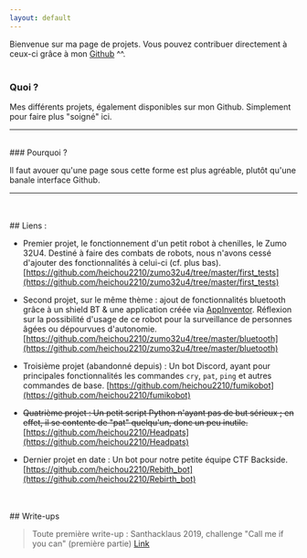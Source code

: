 ```yaml
---
layout: default
---
```


Bienvenue sur ma page de projets. Vous pouvez contribuer directement à ceux-ci grâce à mon [Github](https://github.com/heichou2210) ^^.
<br/>
<br/>
### Quoi ?

Mes différents projets, également disponibles sur mon Github. Simplement pour faire plus "soigné" ici.

*  *  *
<br/>
### Pourquoi ?

Il faut avouer qu'une page sous cette forme est plus agréable, plutôt qu'une banale interface Github.

* * *
<br/>
<br/>
## Liens :

- Premier projet, le fonctionnement d'un petit robot à chenilles, le Zumo 32U4.
Destiné à faire des combats de robots, nous n'avons cessé d'ajouter des fonctionnalités à celui-ci (cf. plus bas).
[https://github.com/heichou2210/zumo32u4/tree/master/first_tests](https://github.com/heichou2210/zumo32u4/tree/master/first_tests)

- Second projet, sur le même thème : ajout de fonctionnalités bluetooth grâce à un shield BT & une application créée via [AppInventor](https://appinventor.mit.edu). Réflexion sur la possibilité d'usage de ce robot pour la surveillance de personnes âgées ou dépourvues d'autonomie.
[https://github.com/heichou2210/zumo32u4/tree/master/bluetooth](https://github.com/heichou2210/zumo32u4/tree/master/bluetooth)

- Troisième projet (abandonné depuis) : Un bot Discord, ayant pour principales fonctionnalités les commandes `cry`, `pat`, `ping` et autres commandes de base.
[https://github.com/heichou2210/fumikobot](https://github.com/heichou2210/fumikobot)

- ~~Quatrième projet : Un petit script Python n'ayant pas de but sérieux ; en effet, il se contente de "pat" quelqu'un, donc un peu inutile.~~
[https://github.com/heichou2210/Headpats](https://github.com/heichou2210/Headpats)

- Dernier projet en date : Un bot pour notre petite équipe CTF Backside.
[https://github.com/heichou2210/Rebith_bot](https://github.com/heichou2210/Rebirth_bot)

<br/>
<br/>
## Write-ups

> Toute première write-up : Santhacklaus 2019, challenge "Call me if you can" (première partie) <a href="ctf/Santhacklaus/CMIYC_part_1.md">Link<br/>
<br/>
<br/>
<br/>
